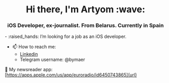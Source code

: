 <h1 align="center">Hi there, I'm Artyom</a> :wave:
<h3 align="center">iOS Developer, ex-journalist. From Belarus. Currently in Spain</h3>
- :raised_hands: I’m looking for a job as an iOS developer.
  
- 📫 How to reach me: 
  - [Linkedin](https://www.linkedin.com/in/bymaer)
  - Telegram username: @bymaer
  
📱 My newsreader app: [https://apps.apple.com/us/app/euroradio/id6450743865](url)
